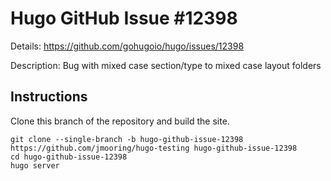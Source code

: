# Hugo GitHub Issue #12398

Details: <https://github.com/gohugoio/hugo/issues/12398>

Description: Bug with mixed case section/type to mixed case layout folders

## Instructions

Clone this branch of the repository and build the site.

```text
git clone --single-branch -b hugo-github-issue-12398 https://github.com/jmooring/hugo-testing hugo-github-issue-12398
cd hugo-github-issue-12398
hugo server
```
